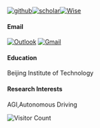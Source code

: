 [![github](https://img.shields.io/badge/github-%23121011.svg?style=for-the-badge&logo=github&logoColor=white)](https://github.com/yenanfei)[![scholar](https://img.shields.io/badge/Google%20Scholar-4285F4?style=for-the-badge&logo=google-scholar&logoColor=white)](https://scholar.google.com/citations?user=Jo7TvUMAAAAJ)[![Wise](https://img.shields.io/badge/Wise-394e79?style=for-the-badge&logo=wise&logoColor=00B9FF)](https://wise.com/pay/me/nanfeiy2)

#### Email
[![Outlook](https://img.shields.io/badge/Microsoft_Outlook-0078D4?style=for-the-badge&logo=microsoft-outlook&logoColor=white)](mailto:nanfei.ye@outlook.com)
[![Gmail](https://img.shields.io/badge/Gmail-D14836?style=for-the-badge&logo=gmail&logoColor=white)](mailto:xs020105@gmail.com)
#### Education  
Beijing Institute of Technology
#### Research Interests  
AGI,Autonomous Driving

![Visitor Count](https://komarev.com/ghpvc/?username=yenanfei&style=for-the-badge)
